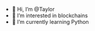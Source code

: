 - 👋 Hi, I’m @Taylor
- 👀 I’m interested in blockchains
- 🌱 I’m currently learning Python

<!---
Taylor5656/Taylor5656 is a ✨ special ✨ repository because its `README.md` (this file) appears on your GitHub profile.
You can click the Preview link to take a look at your changes.
--->
